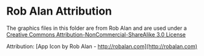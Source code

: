Rob Alan Attribution
====================

The graphics files in this folder are from Rob Alan and are used under a 
[Creative Commons Attribution-NonCommercial-ShareAlike 3.0 License](http://creativecommons.org/licenses/by-nc-sa/3.0/)


Attribution:  [App Icon by Rob Alan - http://robalan.com](http://robalan.com)


